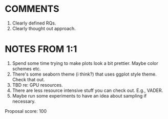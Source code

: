 # COMMENTS

1. Clearly defined RQs.
2. Clearly thought out approach.

# NOTES FROM 1:1

1. Spend some time trying to make plots look a bit prettier. Maybe color schemes etc.
2. There's some seaborn theme (i think?) that uses ggplot style theme. Check that out.
3. TBD re: GPU resources.
4. There are less resource intensive stuff you can check out. E.g., VADER.
5. Maybe run some experiments to have an idea about sampling if necessary.

Proposal score: 100
